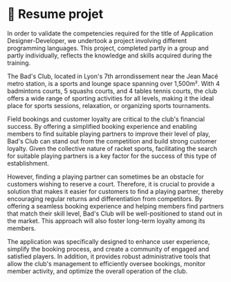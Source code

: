 # 📑 Resume projet

In order to validate the competencies required for the title of Application Designer-Developer, we undertook a project involving different programming languages. This project, completed partly in a group and partly individually, reflects the knowledge and skills acquired during the training.

The Bad's Club, located in Lyon's 7th arrondissement near the Jean Macé metro station, is a sports and lounge space spanning over 1,500m². With 4 badmintons courts, 5 squashs courts, and 4 tables tennis courts, the club offers a wide range of sporting activities for all levels, making it the ideal place for sports sessions, relaxation, or organizing sports tournaments.

Field bookings and customer loyalty are critical to the club's financial success. By offering a simplified booking experience and enabling members to find suitable playing partners to improve their level of play, Bad's Club can stand out from the competition and build strong customer loyalty. Given the collective nature of racket sports, facilitating the search for suitable playing partners is a key factor for the success of this type of establishment.

However, finding a playing partner can sometimes be an obstacle for customers wishing to reserve a court. Therefore, it is crucial to provide a solution that makes it easier for customers to find a playing partner, thereby encouraging regular returns and differentiation from competitors.
By offering a seamless booking experience and helping members find partners that match their skill level, Bad's Club will be well-positioned to stand out in the market. This approach will also foster long-term loyalty among its members.

The application was specifically designed to enhance user experience, simplify the booking process, and create a community of engaged and satisfied players. In addition, it provides robust administrative tools that allow the club's management to efficiently oversee bookings, monitor member activity, and optimize the overall operation of the club.
